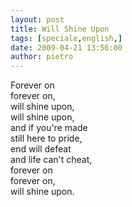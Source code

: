 ```yaml
---
layout: post
title: Will Shine Upon
tags: [speciale,english,]
date: 2009-04-21 13:56:00
author: pietro
---
```

Forever on<br/>forever on,<br/>will shine upon,<br/>will shine upon,<br/>and if you're made<br/>still here to pride,<br/>end will defeat<br/>and life can't cheat,<br/>forever on<br/>forever on,<br/>will shine upon.

